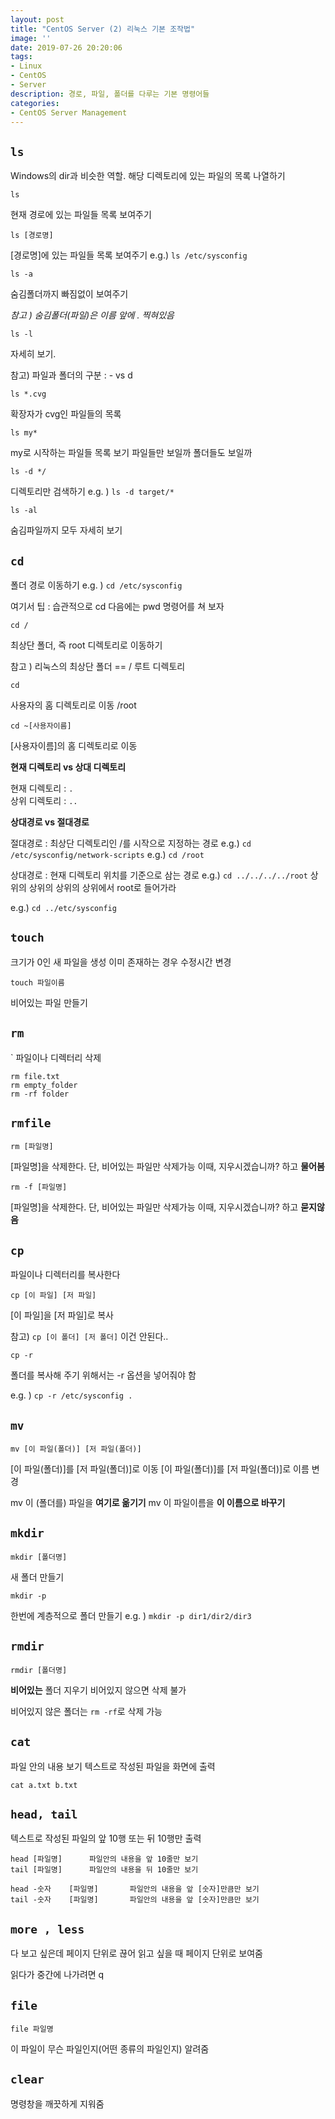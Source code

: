 ```yaml
---
layout: post
title: "CentOS Server (2) 리눅스 기본 조작법"
image: ''
date: 2019-07-26 20:20:06
tags: 
- Linux
- CentOS 
- Server
description: 경로, 파일, 폴더를 다루는 기본 명령어들
categories:
- CentOS Server Management
---
```



## `ls`

Windows의 dir과 비슷한 역할.
해당 디렉토리에 있는 파일의 목록 나열하기 

    ls

현재 경로에 있는 파일들 목록 보여주기

    ls [경로명]

[경로명]에 있는 파일들 목록 보여주기
e.g.) `ls /etc/sysconfig`

    ls -a

숨김폴더까지 빠짐없이 보여주기


*참고 ) 숨김폴더(파일)은 이름 앞에 . 찍혀있음*

    ls -l

자세히 보기. 

참고) 파일과 폴더의 구분 : - vs d

    ls *.cvg

확장자가 cvg인 파일들의 목록

    ls my* 

my로 시작하는 파일들 목록 보기
파일들만 보일까 폴더들도 보일까

    ls -d */

디렉토리만 검색하기
e.g. ) `ls -d target/*`

    ls -al

숨김파일까지 모두 자세히 보기

    

## `cd`

폴더 경로 이동하기 
e.g. )  `cd /etc/sysconfig`


여기서 팁 : 습관적으로 cd 다음에는 pwd 명령어를 쳐 보자

    cd / 

최상단 폴더, 즉 root 디렉토리로 이동하기

참고 ) 리눅스의 최상단 폴더 == /  루트 디렉토리


    cd

사용자의 홈 디렉토리로 이동
/root

    cd ~[사용자이름]

[사용자이름]의 홈 디렉토리로 이동

**현재 디렉토리 vs 상대 디렉토리**
 
현재 디렉토리 : `.`   
상위 디렉토리 : `..`   

**상대경로 vs 절대경로**

절대경로 : 최상단 디렉토리인 /를 시작으로 지정하는 경로
e.g.) `cd /etc/sysconfig/network-scripts`
e.g.) `cd /root`
 
 
상대경로 : 현재 디렉토리 위치를 기준으로 삼는 경로
e.g.) `cd ../../../../root`
상위의 상위의 상위의 상위에서 root로 들어가라

e.g.) `cd ../etc/sysconfig`


## `touch`

크기가 0인 새 파일을 생성
이미 존재하는 경우 수정시간 변경

    touch 파일이름

비어있는 파일 만들기

## `rm`
` 파일이나 디렉터리 삭제

    rm file.txt
    rm empty_folder
    rm -rf folder

## `rmfile`

    rm [파일명]

[파일명]을 삭제한다. 
단, 비어있는 파일만 삭제가능
이때, 지우시겠습니까? 하고 **물어봄**

    rm -f [파일명]

[파일명]을 삭제한다. 
단, 비어있는 파일만 삭제가능
이때, 지우시겠습니까? 하고 **묻지않음**

## `cp`

파일이나 디렉터리를 복사한다

    cp [이 파일] [저 파일]

[이 파일]을 [저 파일]로 복사

참고)
`cp [이 폴더] [저 폴더]` 이건 안된다.. 

    cp -r

폴더를 복사해 주기 위해서는 -r 옵션을 넣어줘야 함

e.g. ) `cp -r /etc/sysconfig .`

## `mv` 

    mv [이 파일(폴더)] [저 파일(폴더)]

[이 파일(폴더)]를 [저 파일(폴더)]로 이동
[이 파일(폴더)]를 [저 파일(폴더)]로 이름 변경

mv 이 (폴더를) 파일을 **여기로 옮기기**
mv 이 파일이름을 **이 이름으로 바꾸기**

## `mkdir` 

    mkdir [폴더명]

새 폴더 만들기

    mkdir -p

한번에 계층적으로 폴더 만들기
e.g. ) `mkdir -p dir1/dir2/dir3`

## `rmdir`

    rmdir [폴더명]

**비어있는** 폴더 지우기
비어있지 않으면 삭제 불가

비어있지 않은 폴더는 `rm -rf`로 삭제 가능


## `cat`

파일 안의 내용 보기
텍스트로 작성된 파일을 화면에 출력

    cat a.txt b.txt

## `head, tail`

텍스트로 작성된 파일의 앞 10행 또는 뒤 10행만 출력

    head [파일명]		파일안의 내용을 앞 10줄만 보기
    tail [파일명]		파일안의 내용을 뒤 10줄만 보기

    head -숫자	[파일명]		파일안의 내용을 앞 [숫자]만큼만 보기
    tail -숫자	[파일명]		파일안의 내용을 앞 [숫자]만큼만 보기

## `more , less`

다 보고 싶은데 페이지 단위로 끊어 읽고 싶을 때 페이지 단위로 보여줌

읽다가 중간에 나가려면 q


## `file` 

    file 파일명

이 파일이 무슨 파일인지(어떤 종류의 파일인지) 알려줌

## `clear` 

명령창을 깨끗하게 지워줌